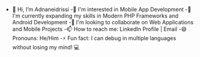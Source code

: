 - 👋 Hi, I’m Adnaneidrissi
-👀 I'm interested in Mobile App Development
-🌱 I'm currently expanding my skills in Modern PHP Frameworks and Android Development
-💞️ I'm looking to collaborate on Web Applications and Mobile Projects
-📫 How to reach me: LinkedIn Profile | Email
-😄 Pronouns: He/Him
-⚡ Fun fact: I can debug in multiple languages without losing my mind! 💻
